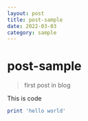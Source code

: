 ```yaml
---
layout: post
title: post-sample
date: 2022-03-03 
category: sample
---
```

# post-sample
>first post in blog

This is code
```ruby
print 'hello world'
```